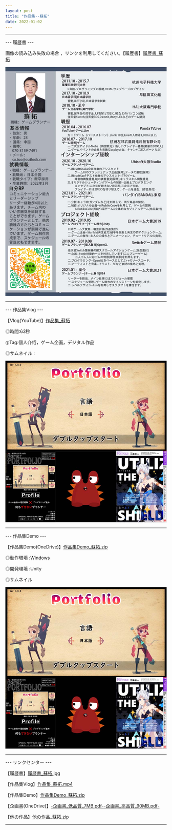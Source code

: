 ```yaml
---
layout: post
title: "作品集--蘇拓"
date: 2022-01-02
---
```

********************************************************

--- 履歴書 ---

画像の読み込み失敗の場合 ，リンクを利用してください。【履歴書】[履歴書_蘇拓](https://github.com/SotakuStudio/SotakuStudio.github.io/blob/main/Image/ImageJapanese/%E6%97%A5%E6%96%87%E7%AE%80%E5%8E%86-%E9%AB%98%E6%B8%85%E7%89%88.png?raw=true)

![Image text](https://github.com/SotakuStudio/SotakuStudio.github.io/blob/main/Image/ImageJapanese/%E6%97%A5%E6%96%87%E7%AE%80%E5%8E%86-%E7%BD%91%E9%A1%B5%E7%89%88.jpg?raw=true) 

********************************************************

--- 作品集Vlog ---

【Vlog(YouTube)】[作品集_蘇拓](https://www.youtube.com/watch?v=_rLbzftN2kg)

◎時間:63秒

◎Tag:個人介绍，ゲーム企画，デジタル作品

◎サムネイル :

![Image text](https://github.com/SotakuStudio/SotakuStudio.github.io/blob/main/Image/ImageJapanese/%E6%97%A5%E6%96%87%E4%BD%9C%E5%93%81%E9%9B%86%E4%BB%8B%E7%BB%8D.jpg?raw=true)

********************************************************

--- 作品集Demo ---

【作品集Demo(OneDrive)】[作品集Demo_蘇拓.zip](https://www.youtube.com/watch?v=_rLbzftN2kg)

◎動作環境 :Windows

◎開発環境 :Unity

◎サムネイル 

![Image text](https://github.com/SotakuStudio/SotakuStudio.github.io/blob/main/Image/ImageJapanese/%E6%97%A5%E6%96%87%E4%BD%9C%E5%93%81%E9%9B%86%E4%BB%8B%E7%BB%8D.jpg?raw=true)

********************************************************

--- リンクセンター ---

【履歴書】[履歴書_蘇拓.jpg](https://github.com/SotakuStudio/SotakuStudio.github.io/blob/main/Image/ImageJapanese/%E6%97%A5%E6%96%87%E7%AE%80%E5%8E%86-%E9%AB%98%E6%B8%85%E7%89%88.png?raw=true)

【作品集Vlog】[作品集_蘇拓.mp4](https://www.youtube.com/watch?v=_rLbzftN2kg)

【作品集Demo】[作品集Demo_蘇拓.zip](https://v.qq.com/x/page/d3224z0fxsn.html)

【企画書(OneDrive)】[-企画書_低品質_7MB.pdf-](https://1drv.ms/b/s!Aj9fktzHJKNciN1Rw5LYH9Jimo-4uQ?e=Myzv68)[-企画書_高品質_90MB.pdf-](https://1drv.ms/b/s!Aj9fktzHJKNciN1Rw5LYH9Jimo-4uQ?e=Myzv68)

【他の作品】[他の作品_蘇拓.zip](https://1drv.ms/b/s!Aj9fktzHJKNciN06rw5TyEamfuhR8g?e=3nODQ8)

********************************************************
